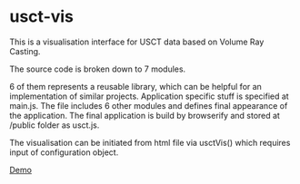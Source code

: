 # usct-vis
This is a visualisation interface for USCT data based on Volume Ray Casting.

The source code is broken down to 7 modules. 

6 of them represents a reusable library, which can be helpful for an implementation of similar projects. Application specific stuff is specified at main.js. The file includes 6 other modules and defines final appearance of the application. The final application is build by browserify and stored at /public folder as usct.js. 

The visualisation can be initiated from html file via usctVis() which requires input of configuration object.

[Demo](http://ipepc57.ipe.kit.edu:10002/)



